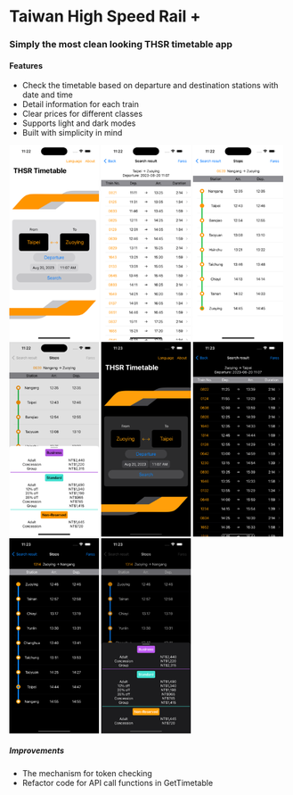 # Taiwan High Speed Rail +

### Simply the most clean looking THSR timetable app

#### Features
- Check the timetable based on departure and destination stations with date and time
- Detail information for each train
- Clear prices for different classes
- Supports light and dark modes
- Built with simplicity in mind

<img src="images/1.png" alt="Alt Text" width="161.25" height="349.5">
<img src="images/2.png" alt="Alt Text" width="161.25" height="349.5">
<img src="images/3.png" alt="Alt Text" width="161.25" height="349.5">
<img src="images/4.png" alt="Alt Text" width="161.25" height="349.5">
<img src="images/5.png" alt="Alt Text" width="161.25" height="349.5">
<img src="images/6.png" alt="Alt Text" width="161.25" height="349.5">
<img src="images/7.png" alt="Alt Text" width="161.25" height="349.5">
<img src="images/8.png" alt="Alt Text" width="161.25" height="349.5">


##### Improvements
- The mechanism for token checking
- Refactor code for API call functions in GetTimetable
